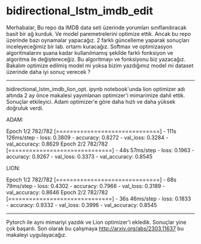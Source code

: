 # bidirectional_lstm_imdb_edit

Merhabalar, Bu repo da IMDB data seti üzerinde yorumları sınıflandıracak basit bir ağ kurduk. Ve model paremetrelerini optimize ettik.
Ancak bu repo üzerinde bazı oynamalar yapacağız. 
2 farklı güncelleme yaparak sonuçları inceleyeceğimiz bir lab. ortamı kuracağız.
Softmax ve optimizasyon algoritmalarını şuana kadar kullanılmamış şekilde farklı fonksiyon ve algoritma ile değiştereceğiz.
Bu algoritmayı ve fonksiyonu biz yazacağız. Bakalım optimize edilmiş model mi yoksa bizim yazdığımız model mi dataset üzerinde daha iyi sonuç verecek ?

---

bidirectional_lstm_imdb_lion_opt. ipynb notebook'unda lion optimizer adı altında 2 ay önce makalesi yayımlanan optimizer'i mimarimize
dahil ettik.
Sonuçlar etkileyici. Adam optimizer'e göre daha hızlı ve daha yüksek doğruluk verdi. 

ADAM:

Epoch 1/2
782/782 [==============================] - 111s 126ms/step - loss: 0.3809 - accuracy: 0.8272 - val_loss: 0.3284 - val_accuracy: 0.8629
Epoch 2/2
782/782 [==============================] - 44s 57ms/step - loss: 0.1963 - accuracy: 0.9267 - val_loss: 0.3373 - val_accuracy: 0.8545

LION:

Epoch 1/2
782/782 [==============================] - 68s 79ms/step - loss: 0.4302 - accuracy: 0.7966 - val_loss: 0.3189 - val_accuracy: 0.8646
Epoch 2/2
782/782 [==============================] - 36s 46ms/step - loss: 0.1833 - accuracy: 0.9332 - val_loss: 0.3996 - val_accuracy: 0.8545

---

Pytorch ile aynı mimariyi yazdık ve Lion optimizer'i ekledik. Sonuçlar yine çok başarılı.
Son olarak bu çalışmaya http://arxiv.org/abs/2303.11637 bu makaleyi uygulayacağız.



